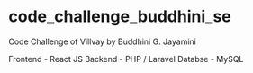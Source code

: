 # code_challenge_buddhini_se
Code Challenge of Villvay by Buddhini G. Jayamini

Frontend - React JS 
Backend -  PHP / Laravel 
Databse - MySQL
